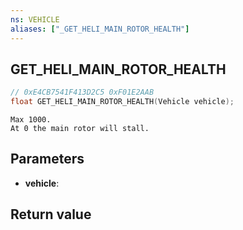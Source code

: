 ```yaml
---
ns: VEHICLE
aliases: ["_GET_HELI_MAIN_ROTOR_HEALTH"]
---
```

## GET_HELI_MAIN_ROTOR_HEALTH

```c
// 0xE4CB7541F413D2C5 0xF01E2AAB
float GET_HELI_MAIN_ROTOR_HEALTH(Vehicle vehicle);
```

```
Max 1000.  
At 0 the main rotor will stall.  
```

## Parameters
* **vehicle**: 

## Return value
